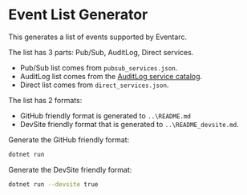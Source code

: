 # Event List Generator

This generates a list of events supported by Eventarc.

The list has 3 parts: Pub/Sub, AuditLog, Direct services.

* Pub/Sub list comes from `pubsub_services.json`.
* AuditLog list comes from the [AuditLog service
  catalog](https://raw.githubusercontent.com/googleapis/google-cloudevents/master/json/audit/service_catalog.json).
* Direct list comes from `direct_services.json`.

The list has 2 formats:

* GitHub friendly format is generated to `..\README.md`
* DevSite friendly format that is generated to `..\README_devsite.md`.

Generate the GitHub friendly format:

```sh
dotnet run
```

Generate the DevSite friendly format:

```sh
dotnet run --devsite true
```
